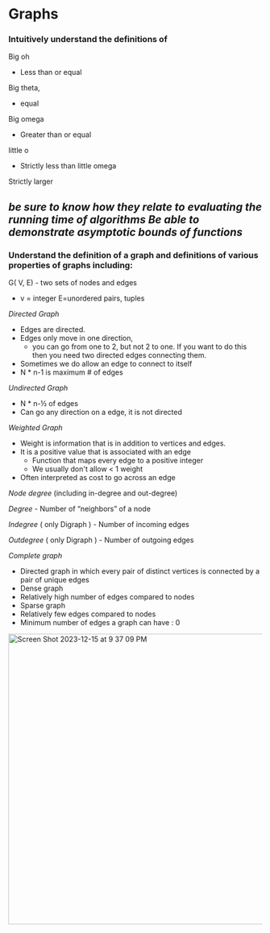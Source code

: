 # Graphs
### Intuitively understand the definitions of 

Big oh
- Less than or equal

Big theta, 
- equal

Big omega
- Greater than or equal

little o
- Strictly less than
little omega

Strictly larger
 
***be sure to know how they relate to evaluating the running time of algorithms
 Be able to demonstrate asymptotic bounds of functions***
 ---
 
### Understand the definition of a graph and definitions of various properties of graphs including:

G( V, E) - two sets of nodes and edges 
- v = integer E=unordered pairs, tuples

_Directed Graph_
- Edges are directed. 
- Edges only move in one direction, 
	- you can go from one to 2, but not 2 to one. If you want to do this then you need two directed edges connecting them.
- Sometimes we do allow an edge to connect to itself
- N * n-1 is maximum # of edges

_Undirected Graph_
- N * n-½ of edges
- Can go any direction on a edge, it is not directed

_Weighted Graph_
- Weight is information that is in addition to vertices and edges.
- It is a positive value that is associated with an edge
  - Function that maps every edge to a positive integer
  - We usually don't allow < 1 weight
- Often interpreted as cost to go across an edge


_Node degree_ (including in-degree and out-degree)

  _Degree_
  	 - Number of “neighbors” of a node

  _Indegree_ ( only Digraph )
    - Number of incoming edges

  _Outdegree_ ( only Digraph )
 	 - Number of outgoing edges

_Complete graph_
- Directed graph in which every pair of distinct vertices is connected by a pair of unique edges
- Dense graph
- Relatively high number of edges compared to nodes
- Sparse graph
- Relatively few edges compared to nodes
- Minimum number of edges a graph can have : 0
<img width="577" alt="Screen Shot 2023-12-15 at 9 37 09 PM" src="https://github.com/ytkidanu/DSA2/assets/123510145/34fcfc76-687b-47a7-91f3-edc0b1691c0f">


